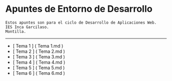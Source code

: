 # Apuntes de Entorno de Desarrollo

```
Estos apuntes son para el ciclo de Desarrollo de Aplicaciones Web.
IES Inca Garcilaso.
Montilla.
```
---

 - [ Tema 1 ] ( Tema 1.md )
 - [ Tema 2 ] ( Tema 2.md )
 - [ Tema 3 ] ( Tema 3.md )
 - [ Tema 4 ] ( Tema 4.md )
 - [ Tema 5 ] ( Tema 5.md )
 - [ Tema 6 ] ( Tema 6.md )

